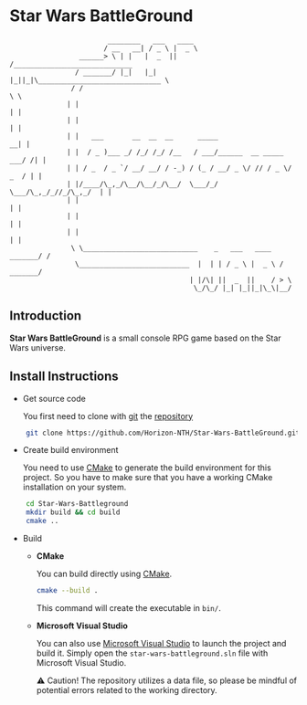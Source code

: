 # Star Wars BattleGround

                            ________   ___   ____
                           / __   __| / _ \ |  _ \
                     ______> \ | |   |  _  ||    /_____________________________
                    / _______/ |_|   |_| |_||_|\______________________________ \
                   / /                                                        \ \
                  | |                                                          | |
                  | |                                                          | |
                  | |   ___       __  __  __      _____                      __| |
                  | |  / _ )___ _/ /_/ /_/ /__   / ___/______  __ _____  ___/ /| |
                  | | / _  / _ `/ __/ __/ / -_) / (_ / __/ _ \/ // / _ \/ _  / | |
                  | |/____/\_,_/\__/\__/_/\__/  \___/_/  \___/\_,_/_//_/\_,_/  | |
                  | |                                                          | |
                  | |                                                          | |
                  | |                                                          | |
                   \ \____________________________    _   ___   ____   _______/ /
                    \___________________________  |  | | / _ \ |  _ \ / _______/
                                                | |/\| ||  _  ||    / > \
                                                 \_/\_/ |_| |_||_|\_\|__/

## Introduction

**Star Wars BattleGround** is a small console RPG game based on the Star Wars universe.

## Install Instructions

* Get source code

    You first need to clone with [git](https://git-scm.com) the [repository](https://github.com/Horizon-NTH/Star-Wars-BattleGround.git)


```bash
    git clone https://github.com/Horizon-NTH/Star-Wars-BattleGround.git
```

* Create build environment

    You need to use [CMake](https://cmake.org/) to generate the build environment for this project. So you have to make sure that you have a working CMake installation on your system.

```bash
    cd Star-Wars-Battleground
    mkdir build && cd build
    cmake ..
```

* Build

  * **CMake**

    You can build directly using [CMake](https://cmake.org/).

    ```bash
    cmake --build .
    ```

    This command will create the executable in `bin/`.

  * **Microsoft Visual Studio**

    You can also use [Microsoft Visual Studio](https://visualstudio.microsoft.com/) to launch the project and build it. Simply open the `star-wars-battleground.sln` file with Microsoft Visual Studio.

    ⚠️ Caution! The repository utilizes a data file, so please be mindful of potential errors related to the working directory.
